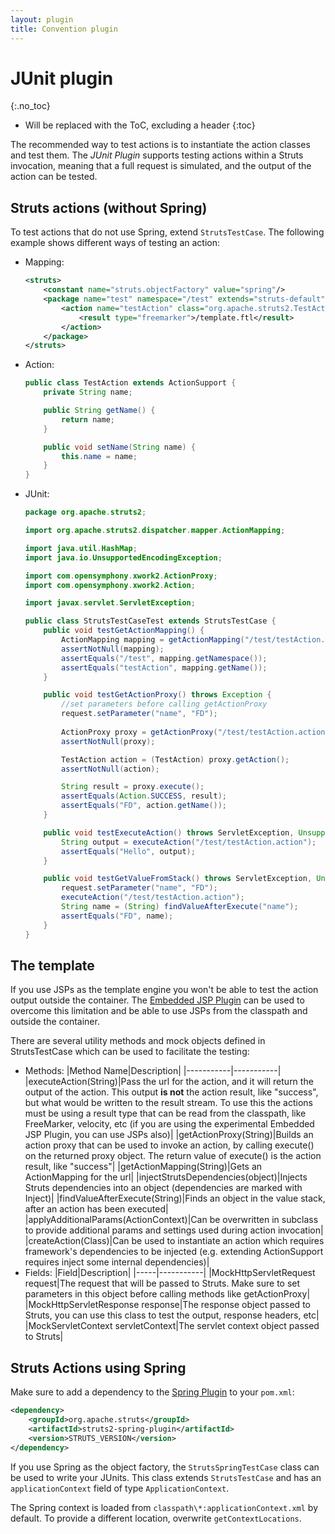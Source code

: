 ```yaml
---
layout: plugin
title: Convention plugin
---
```


# JUnit plugin
{:.no_toc}

* Will be replaced with the ToC, excluding a header
{:toc}

The recommended way to test actions is to instantiate the action classes and test them. The _JUnit Plugin_  supports 
testing actions within a Struts invocation, meaning that a full request is simulated, and the output of the action can 
be tested.

## Struts actions (without Spring)

To test actions that do not use Spring, extend `StrutsTestCase`. The following example shows different ways of testing 
an action:
 
- Mapping:
  ```xml
  <struts>
      <constant name="struts.objectFactory" value="spring"/>
      <package name="test" namespace="/test" extends="struts-default">
          <action name="testAction" class="org.apache.struts2.TestAction">
              <result type="freemarker">/template.ftl</result>
          </action>
      </package>
  </struts>
  ```
- Action:
  ```java  
  public class TestAction extends ActionSupport {
      private String name;
  
      public String getName() {
          return name;
      }
  
      public void setName(String name) {
          this.name = name;
      }
  }
  ```
- JUnit:
  ```java
  package org.apache.struts2;
  
  import org.apache.struts2.dispatcher.mapper.ActionMapping;
  
  import java.util.HashMap;
  import java.io.UnsupportedEncodingException;
  
  import com.opensymphony.xwork2.ActionProxy;
  import com.opensymphony.xwork2.Action;
  
  import javax.servlet.ServletException;
  
  public class StrutsTestCaseTest extends StrutsTestCase {
      public void testGetActionMapping() {
          ActionMapping mapping = getActionMapping("/test/testAction.action");
          assertNotNull(mapping);
          assertEquals("/test", mapping.getNamespace());
          assertEquals("testAction", mapping.getName());
      }
  
      public void testGetActionProxy() throws Exception {
          //set parameters before calling getActionProxy
          request.setParameter("name", "FD");
          
          ActionProxy proxy = getActionProxy("/test/testAction.action");
          assertNotNull(proxy);
  
          TestAction action = (TestAction) proxy.getAction();
          assertNotNull(action);
  
          String result = proxy.execute();
          assertEquals(Action.SUCCESS, result);
          assertEquals("FD", action.getName());
      }
  
      public void testExecuteAction() throws ServletException, UnsupportedEncodingException {
          String output = executeAction("/test/testAction.action");
          assertEquals("Hello", output);
      }
  
      public void testGetValueFromStack() throws ServletException, UnsupportedEncodingException {
          request.setParameter("name", "FD");
          executeAction("/test/testAction.action");
          String name = (String) findValueAfterExecute("name");
          assertEquals("FD", name);
      }
  }
  ```

## The template

If you use JSPs as the template engine you won't be able to test the action output outside the container. 
The [Embedded JSP Plugin](../embeddedjsp/) can be used to overcome this limitation and be able to use JSPs from 
the classpath and outside the container.

There are several utility methods and mock objects defined in StrutsTestCase which can be used to facilitate the testing:

- Methods:
  |Method Name|Description|
  |-----------|-----------|
  |executeAction(String)|Pass the url for the action, and it will return the output of the action. This output **is not** the action result, like "success", but what would be written to the result stream. To use this the actions must be using a result type that can be read from the classpath, like FreeMarker, velocity, etc (if you are using the experimental Embedded JSP Plugin, you can use JSPs also)|
  |getActionProxy(String)|Builds an action proxy that can be used to invoke an action, by calling execute() on the returned proxy object. The return value of execute() is the action result, like "success"|
  |getActionMapping(String)|Gets an ActionMapping for the url|
  |injectStrutsDependencies(object)|Injects Struts dependencies into an object (dependencies are marked with Inject)|
  |findValueAfterExecute(String)|Finds an object in the value stack, after an action has been executed|
  |applyAdditionalParams(ActionContext)|Can be overwritten in subclass to provide additional params and settings used during action invocation|
  |createAction(Class)|Can be used to instantiate an action which requires framework's dependencies to be injected (e.g. extending ActionSupport requires inject some internal dependencies)|
- Fields:
  |Field|Description|
  |-----|-----------|
  |MockHttpServletRequest request|The request that will be passed to Struts. Make sure to set parameters in this object before calling methods like getActionProxy|
  |MockHttpServletResponse response|The response object passed to Struts, you can use this class to test the output, response headers, etc|
  |MockServletContext servletContext|The servlet context object passed to Struts|

## Struts Actions using Spring

Make sure to add a dependency to the [Spring Plugin](../spring/) to your `pom.xml`:

```xml
<dependency>
    <groupId>org.apache.struts</groupId>
    <artifactId>struts2-spring-plugin</artifactId>
    <version>STRUTS_VERSION</version>
</dependency>
```

If you use Spring as the object factory, the `StrutsSpringTestCase` class can be used to write your JUnits. This class 
extends `StrutsTestCase` and has an `applicationContext` field of type `ApplicationContext`.

The Spring context is loaded from `classpath\*:applicationContext.xml` by default. To provide a different location, 
overwrite `getContextLocations`.
